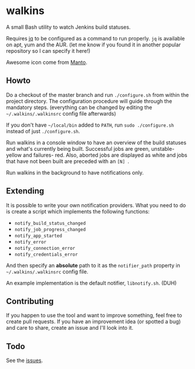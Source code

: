 walkins
=======

A small Bash utility to watch Jenkins build statuses.

Requires [jq](http://stedolan.github.io/jq/) to be configured as a command to run properly. `jq` is available on apt, yum and the AUR. (let me know if you found it in another popular repository so I can specify it here!)

Awesome icon come from [Manto](http://findicons.com/pack/1039/manto).

Howto
-------

Do a checkout of the master branch and run `./configure.sh` from within the project directory. The configuration procedure will guide through the mandatory steps. (everything can be changed by editing the `~/.walkins/.walkinsrc` config file afterwards)

If you don't have `~/local/bin` added to `PATH`, run `sudo ./configure.sh` instead of just `./configure.sh`.

Run walkins in a console window to have an overview of the build statuses and what's currently being built. Successful jobs are green, unstable- yellow and failures- red.
Also, aborted jobs are displayed as white and jobs that have not been built are preceded with an `[N] `.

Run walkins in the background to have notifications only.


Extending
-------

It is possible to write your own notification providers.
What you need to do is create a script which implements the following functions:

* `notify_build_status_changed`
* `notify_job_progress_changed`
* `notify_app_started`
* `notify_error`
* `notify_connection_error`
* `notify_credentials_error`

And then specify an **absolute** path to it as the `notifier_path` property in `~/.walkins/.walkinsrc` config file.

An example implementation is the default notifier, `libnotify.sh`. (DUH)

Contributing
-------

If you happen to use the tool and want to improve something, feel free to create pull requests. If you have an improvement idea (or spotted a bug) and care to share, create an issue and I'll look into it.


Todo
-------

See the [issues](https://github.com/elkorn/walkins/issues?state=open).


